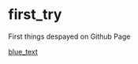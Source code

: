 # first_try


First things despayed on Github Page

[blue_text](https://nbviewer.jupyter.org/github/env-models/Beach_erosion/blob/master/Storm%20Impact%20Indicator.ipynb)
